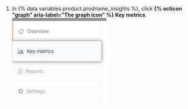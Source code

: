 1. In {% data variables.product.prodname_insights %}, click **{% octicon "graph" aria-label="The graph icon" %} Key metrics**. ![Key metrics tab](/assets/images/help/insights/key-metrics-tab.png)
